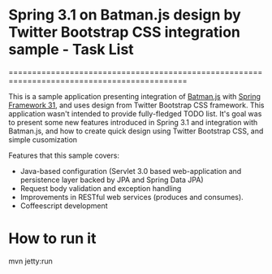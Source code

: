 # Spring 3.1 on Batman.js design by Twitter Bootstrap CSS integration sample - Task List
============================================================================================

This is a sample application presenting integration of
[Batman.js](http://batmanjs.org/) with
[Spring Framework 31](http://www.springsource.org/), and uses design from Twitter Bootstrap CSS framework. This application wasn't intended to provide fully-fledged TODO list. It's goal was to
present some new features introduced in Spring 3.1 and integration
with Batman.js, and how to create quick design using Twitter Bootstrap CSS, and simple cusomization

Features that this sample covers:

* Java-based configuration (Servlet 3.0 based web-application and
persistence layer backed by JPA and Spring Data JPA)
* Request body validation and exception handling
* Improvements in RESTful web services (produces and consumes).
* Coffeescript development


# How to run it
mvn jetty:run